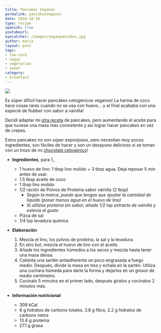 ```yaml
---
title: Pancakes Veganos
permalink: pancakesVeganos
date: 2016-10-18
type: recipe
spanish: true
youtubeurl: 
eyecatcher: /images/veganpancakes.jpg
author: maria
layout: post
tags:
- low-carb
- vegan
- vegetarian
- sweet
category:
- breakfast
---
```


<img src="https://farm1.staticflickr.com/675/30859299594_d749cc678b_o_d.jpg" />

Es súper difícil hacer pancakes cetogénicos veganos! La harina de coco hace cosas raras cuando no se usa con huevo... y al final acababa con una especie de flubber con sabor a vainilla! 

Decidí adaptar mi [otra receta](http://maria.recipes/cetoPancakes) de pancakes, pero aumentando el aceite para que tuviese una masa más consistente y así lograr hacer pancakes en vez de crepes.

Estos pancakes no son súper esponjosos, pero necesitan muy pocos ingredientes, son fáciles de hacer y son un desayuno delicioso si se toman con un trozo de mi [chocolate cetogénico](http://maria.recipes/chocolateCeto)!

* **Ingredientes**, para 1_
  - 1 huevo de lino: 1 tbsp lino molido + 3 tbsp agua. Deja reposar 5 min antes de usar.
  - 1.5 tbsp aceite de coco
  - 1 tbsp lino molido
  - 1/2 ración de Polvos de Proteína sabor vainilla (2 tbsp)
    - _Según la marca, puede que tengas que ajustar la cantidad de líquido (poner menos agua en el huevo de lino)_
    - _Si utilizas proteína sin sabor, añade 1/2 tsp extracto de vainilla y estevia al gusto_
  - Pizca de sal
  - 1/4 tsp levadura química


* **Elaboración**
  1. Mezcla el lino, los polvos de proteína, la sal y la levadura. 
  2. En otro bol, mezcla el huevo de lino con el aceite.
  3. Añade los ingredientes húmedos a los secos y mezcla hasta tener una masa densa.
  4. Calienta una sartén antiadherente un poco engrasada a fuego medio. Después, divide la masa en tres y echala en la sartén. Utiliza una cuchara húmeda para darle la forma y dejarlos en un grosor de medio centímetro.
  5. Cocínalo 5 minutos en el primer lado, después gíralos y cocínalos 2 minutos más.

* **Información nutricional**
  * 309 kCal
  * 6 g hidratos de carbono totales, 3.8 g fibra, 2.2 g hidratos de carbono netos
  * 13.4 g proteina
  * 27.1 g grasa
